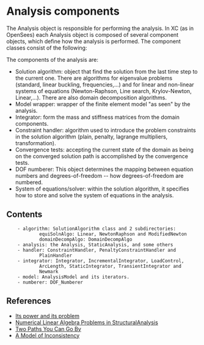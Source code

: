 # Analysis components

The Analysis object is responsible for performing the analysis. In XC (as in OpenSees) each Analysis object is composed of several component objects, which define how the analysis is performed. The component classes consist of the following: 

The components of the analysis are: 

- Solution algorithm: object that find the solution from the last time step to the current one. There are algorithms for eigenvalue problems (standard, linear buckling, frequencies,...) and for linear and non-linear systems of equations (Newton-Raphson, Line search, Krylov-Newton, Linear,...). There are also domain decomposition algorithms.
- Model wrapper: wrapper of the finite element model "as seen" by the analysis.
- Integrator: form the mass and stiffness matrices from the domain components.
- Constraint handler: algorithm used to introduce the problem constraints in the solution algorithm (plain, penalty, lagrange multipliers, transformation). 
- Convergence tests: accepting the current state of the domain as being on the converged solution path is accomplished by the convergence tests.
- DOF numberer: This object determines the mapping between equation numbers and degrees-of-freedom -- how degrees-of-freedom are numbered.
- System of equations/solver:  within the solution algorithm, it specifies how to store and solve the system of equations in the analysis.

## Contents

        - algorithm: SolutionAlgorithm class and 2 subdirectories:
                equiSolnAlgo: Linear, NewtonRaphson and ModifiedNewton
                domainDecompAlgo: DomainDecompAlgo
        - analysis: the Analysis, StaticAnalysis, and some others
        - handler: ConstraintHandler, PenaltyConstraintHandler and
                PlainHandler
        - integrator: Integrator, IncrementalIntegrator, LoadControl,
                ArcLength, StaticIntegrator, TransientIntegrator and
                Newmark
        - model: AnalysisModel and its iterators.
        - numberer: DOF_Numberer

## References

- [Its power and its problem](https://portwooddigital.com/2021/04/18/its-power-and-its-problem/)
- [Numerical Linear Algebra Problems in StructuralAnalysis](http://eprints.maths.manchester.ac.uk/2195/1/thesis-main.pdf)
- [Two Paths You Can Go By](http://portwooddigital.com/2021/12/05/two-paths-you-can-go-by/)
- [A Model of Inconsistency](https://portwooddigital.com/2025/08/10/a-model-of-inconsistency/)
